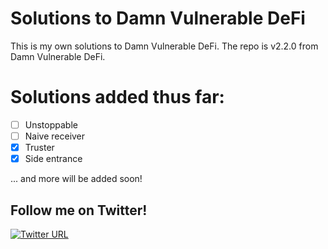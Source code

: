 # Solutions to Damn Vulnerable DeFi

This is my own solutions to Damn Vulnerable DeFi.
The repo is v2.2.0 from Damn Vulnerable DeFi.

Solutions added thus far:
==========================

- [ ] Unstoppable
- [ ] Naive receiver
- [x] Truster
- [x] Side entrance

... and more will be added soon!

## Follow me on Twitter!

[![Twitter URL](https://img.shields.io/twitter/url/https/twitter.com/cryptojesperk.svg?style=social&label=Follow%20%40cryptojesperk)](https://twitter.com/cryptojesperk)
